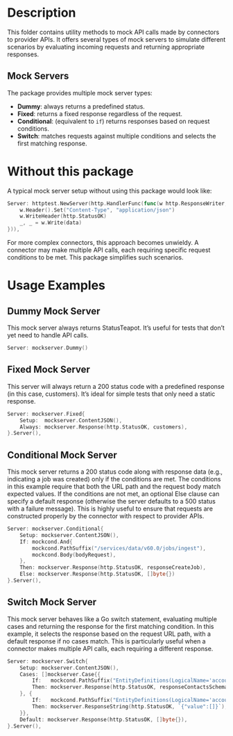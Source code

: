 # Description

This folder contains utility methods to mock API calls made by connectors to provider APIs.
It offers several types of mock servers to simulate different scenarios by evaluating incoming
requests and returning appropriate responses.

## Mock Servers
The package provides multiple mock server types:
* **Dummy**: always returns a predefined status.
* **Fixed**: returns a fixed response regardless of the request.
* **Conditional**: (equivalent to `if`) returns responses based on request conditions.
* **Switch**: matches requests against multiple conditions and selects the first matching response.

# Without this package

A typical mock server setup without using this package would look like:
```go
Server: httptest.NewServer(http.HandlerFunc(func(w http.ResponseWriter, r *http.Request) {
	w.Header().Set("Content-Type", "application/json")
	w.WriteHeader(http.StatusOK)
	_, _ = w.Write(data)
})),
```
For more complex connectors, this approach becomes unwieldy.
A connector may make multiple API calls, each requiring specific request conditions to be met.
This package simplifies such scenarios.

# Usage Examples

## Dummy Mock Server

This mock server always returns StatusTeapot. It’s useful for tests that don’t yet need to handle API calls.
```go
Server: mockserver.Dummy()
```

## Fixed Mock Server

This server will always return a 200 status code with a predefined response (in this case, customers).
It’s ideal for simple tests that only need a static response.
```go
Server: mockserver.Fixed{
	Setup:  mockserver.ContentJSON(),
	Always: mockserver.Response(http.StatusOK, customers),
}.Server(),
```

## Conditional Mock Server

This mock server returns a 200 status code along with response data (e.g., indicating a job was created)
only if the conditions are met. The conditions in this example require that both the URL path and the request
body match expected values. If the conditions are not met, an optional Else clause can specify a default response
(otherwise the server defaults to a 500 status with a failure message).
This is highly useful to ensure that requests are constructed properly by the connector with respect to provider APIs.
```go
Server: mockserver.Conditional{
	Setup: mockserver.ContentJSON(),
	If: mockcond.And{
		mockcond.PathSuffix("/services/data/v60.0/jobs/ingest"),
		mockcond.Body(bodyRequest),
	},
	Then: mockserver.Response(http.StatusOK, responseCreateJob),
    Else: mockserver.Response(http.StatusOK, []byte{})
}.Server(),
```

## Switch Mock Server

This mock server behaves like a Go switch statement, evaluating multiple cases and returning the response
for the first matching condition. In this example, it selects the response based on the request URL path,
with a default response if no cases match.
This is particularly useful when a connector makes multiple API calls, each requiring a different response.

```go
Server: mockserver.Switch{
	Setup: mockserver.ContentJSON(),
	Cases: []mockserver.Case{{
		If:   mockcond.PathSuffix("EntityDefinitions(LogicalName='account')"),
		Then: mockserver.Response(http.StatusOK, responseContactsSchema),
	}, {
		If:   mockcond.PathSuffix("EntityDefinitions(LogicalName='account')/Attributes"),
		Then: mockserver.ResponseString(http.StatusOK, `{"value":[]}`),
	}},
	Default: mockserver.Response(http.StatusOK, []byte{}),
}.Server(),
```
